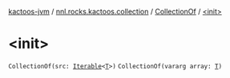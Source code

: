 [kactoos-jvm](../../index.md) / [nnl.rocks.kactoos.collection](../index.md) / [CollectionOf](index.md) / [&lt;init&gt;](./-init-.md)

# &lt;init&gt;

`CollectionOf(src: `[`Iterable`](https://kotlinlang.org/api/latest/jvm/stdlib/kotlin.collections/-iterable/index.html)`<`[`T`](index.md#T)`>)`
`CollectionOf(vararg array: `[`T`](index.md#T)`)`